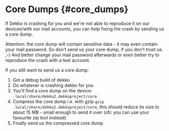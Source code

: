 # Core Dumps {#core_dumps}

If Dekko is crashing for you and we're not able to reproduce it on our devices/with our mail accounts, you can help fixing the crash by sending us a core dump.

Attention: the core dump will contain sensitive data - it may even contain your mail password. So don't send us your core dump, if you don't trust us. ;-) And better change your mail password afterwards or even better try to reproduce the crash with a test account.

If you still want to send us a core dump:

1. Get a debug build of dekko
2. Do whatever is crashing dekko for you
3. You'll find a core dump on the device: `.local/share/dekko2.dekkoproject/core`
4. Compress the core dump i.e. with gzip `gzip .local/share/dekko2.dekkoproject/core`, this should reduce its size to about 15 MB - small enough to send it over (ofc you can use your favourite zip tool instead)
5. Finally send us the compressed core dump

